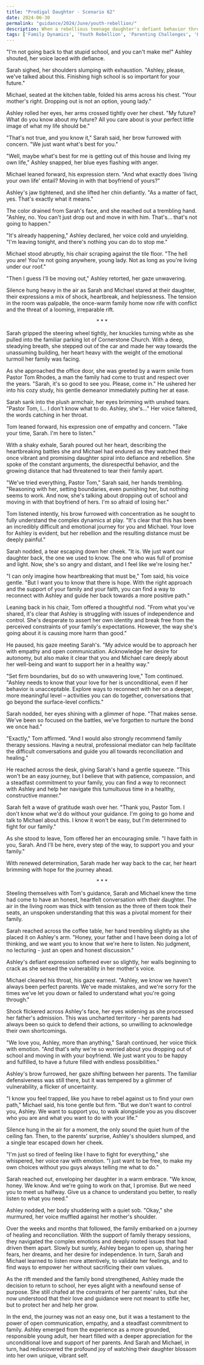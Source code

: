 ```yaml
---
title: "Prodigal Daughter - Scenario 62"
date: 2024-06-30
permalink: "guidance/2024/June/youth-rebellion/"
description: When a rebellious teenage daughter's defiant behavior threatens to tear her family apart, her parents seek guidance from Pastor Tom Rhodes to help them navigate the emotional turmoil and find a path towards reconciliation.
tags: ['Family Dynamics', 'Youth Rebellion', 'Parenting Challenges', 'Forgiveness', 'Spiritual Renewal']
---
```

"I'm not going back to that stupid school, and you can't make me!" Ashley shouted, her voice laced with defiance.

Sarah sighed, her shoulders slumping with exhaustion. "Ashley, please, we've talked about this. Finishing high school is so important for your future."

Michael, seated at the kitchen table, folded his arms across his chest. "Your mother's right. Dropping out is not an option, young lady."

Ashley rolled her eyes, her arms crossed tightly over her chest. "My future? What do you know about my future? All you care about is your perfect little image of what my life should be."

"That's not true, and you know it," Sarah said, her brow furrowed with concern. "We just want what's best for you."

"Well, maybe what's best for me is getting out of this house and living my own life," Ashley snapped, her blue eyes flashing with anger.

Michael leaned forward, his expression stern. "And what exactly does 'living your own life' entail? Moving in with that boyfriend of yours?"

Ashley's jaw tightened, and she lifted her chin defiantly. "As a matter of fact, yes. That's exactly what it means."

The color drained from Sarah's face, and she reached out a trembling hand. "Ashley, no. You can't just drop out and move in with him. That's... that's not going to happen."

"It's already happening," Ashley declared, her voice cold and unyielding. "I'm leaving tonight, and there's nothing you can do to stop me."

Michael stood abruptly, his chair scraping against the tile floor. "The hell you are! You're not going anywhere, young lady. Not as long as you're living under our roof."

"Then I guess I'll be moving out," Ashley retorted, her gaze unwavering.

Silence hung heavy in the air as Sarah and Michael stared at their daughter, their expressions a mix of shock, heartbreak, and helplessness. The tension in the room was palpable, the once-warm family home now rife with conflict and the threat of a looming, irreparable rift.

<center>* * *</center>

Sarah gripped the steering wheel tightly, her knuckles turning white as she pulled into the familiar parking lot of Cornerstone Church. With a deep, steadying breath, she stepped out of the car and made her way towards the unassuming building, her heart heavy with the weight of the emotional turmoil her family was facing.

As she approached the office door, she was greeted by a warm smile from Pastor Tom Rhodes, a man the family had come to trust and respect over the years. "Sarah, it's so good to see you. Please, come in." He ushered her into his cozy study, his gentle demeanor immediately putting her at ease.

Sarah sank into the plush armchair, her eyes brimming with unshed tears. "Pastor Tom, I... I don't know what to do. Ashley, she's..." Her voice faltered, the words catching in her throat.

Tom leaned forward, his expression one of empathy and concern. "Take your time, Sarah. I'm here to listen."

With a shaky exhale, Sarah poured out her heart, describing the heartbreaking battles she and Michael had endured as they watched their once vibrant and promising daughter spiral into defiance and rebellion. She spoke of the constant arguments, the disrespectful behavior, and the growing distance that had threatened to tear their family apart.

"We've tried everything, Pastor Tom," Sarah said, her hands trembling. "Reasoning with her, setting boundaries, even punishing her, but nothing seems to work. And now, she's talking about dropping out of school and moving in with that boyfriend of hers. I'm so afraid of losing her."

Tom listened intently, his brow furrowed with concentration as he sought to fully understand the complex dynamics at play. "It's clear that this has been an incredibly difficult and emotional journey for you and Michael. Your love for Ashley is evident, but her rebellion and the resulting distance must be deeply painful."

Sarah nodded, a tear escaping down her cheek. "It is. We just want our daughter back, the one we used to know. The one who was full of promise and light. Now, she's so angry and distant, and I feel like we're losing her."

"I can only imagine how heartbreaking that must be," Tom said, his voice gentle. "But I want you to know that there is hope. With the right approach and the support of your family and your faith, you can find a way to reconnect with Ashley and guide her back towards a more positive path."

Leaning back in his chair, Tom offered a thoughtful nod. "From what you've shared, it's clear that Ashley is struggling with issues of independence and control. She's desperate to assert her own identity and break free from the perceived constraints of your family's expectations. However, the way she's going about it is causing more harm than good."

He paused, his gaze meeting Sarah's. "My advice would be to approach her with empathy and open communication. Acknowledge her desire for autonomy, but also make it clear that you and Michael care deeply about her well-being and want to support her in a healthy way."

"Set firm boundaries, but do so with unwavering love," Tom continued. "Ashley needs to know that your love for her is unconditional, even if her behavior is unacceptable. Explore ways to reconnect with her on a deeper, more meaningful level – activities you can do together, conversations that go beyond the surface-level conflicts."

Sarah nodded, her eyes shining with a glimmer of hope. "That makes sense. We've been so focused on the battles, we've forgotten to nurture the bond we once had."

"Exactly," Tom affirmed. "And I would also strongly recommend family therapy sessions. Having a neutral, professional mediator can help facilitate the difficult conversations and guide you all towards reconciliation and healing."

He reached across the desk, giving Sarah's hand a gentle squeeze. "This won't be an easy journey, but I believe that with patience, compassion, and a steadfast commitment to your family, you can find a way to reconnect with Ashley and help her navigate this tumultuous time in a healthy, constructive manner."

Sarah felt a wave of gratitude wash over her. "Thank you, Pastor Tom. I don't know what we'd do without your guidance. I'm going to go home and talk to Michael about this. I know it won't be easy, but I'm determined to fight for our family."

As she stood to leave, Tom offered her an encouraging smile. "I have faith in you, Sarah. And I'll be here, every step of the way, to support you and your family."

With renewed determination, Sarah made her way back to the car, her heart brimming with hope for the journey ahead.

<center>* * *</center>

Steeling themselves with Tom's guidance, Sarah and Michael knew the time had come to have an honest, heartfelt conversation with their daughter. The air in the living room was thick with tension as the three of them took their seats, an unspoken understanding that this was a pivotal moment for their family.

Sarah reached across the coffee table, her hand trembling slightly as she placed it on Ashley's arm. "Honey, your father and I have been doing a lot of thinking, and we want you to know that we're here to listen. No judgment, no lecturing - just an open and honest discussion."

Ashley's defiant expression softened ever so slightly, her walls beginning to crack as she sensed the vulnerability in her mother's voice.

Michael cleared his throat, his gaze earnest. "Ashley, we know we haven't always been perfect parents. We've made mistakes, and we're sorry for the times we've let you down or failed to understand what you're going through."

Shock flickered across Ashley's face, her eyes widening as she processed her father's admission. This was uncharted territory - her parents had always been so quick to defend their actions, so unwilling to acknowledge their own shortcomings.

"We love you, Ashley, more than anything," Sarah continued, her voice thick with emotion. "And that's why we're so worried about you dropping out of school and moving in with your boyfriend. We just want you to be happy and fulfilled, to have a future filled with endless possibilities."

Ashley's brow furrowed, her gaze shifting between her parents. The familiar defensiveness was still there, but it was tempered by a glimmer of vulnerability, a flicker of uncertainty.

"I know you feel trapped, like you have to rebel against us to find your own path," Michael said, his tone gentle but firm. "But we don't want to control you, Ashley. We want to support you, to walk alongside you as you discover who you are and what you want to do with your life."

Silence hung in the air for a moment, the only sound the quiet hum of the ceiling fan. Then, to the parents' surprise, Ashley's shoulders slumped, and a single tear escaped down her cheek.

"I'm just so tired of feeling like I have to fight for everything," she whispered, her voice raw with emotion. "I just want to be free, to make my own choices without you guys always telling me what to do."

Sarah reached out, enveloping her daughter in a warm embrace. "We know, honey. We know. And we're going to work on that, I promise. But we need you to meet us halfway. Give us a chance to understand you better, to really listen to what you need."

Ashley nodded, her body shuddering with a quiet sob. "Okay," she murmured, her voice muffled against her mother's shoulder.

Over the weeks and months that followed, the family embarked on a journey of healing and reconciliation. With the support of family therapy sessions, they navigated the complex emotions and deeply rooted issues that had driven them apart. Slowly but surely, Ashley began to open up, sharing her fears, her dreams, and her desire for independence. In turn, Sarah and Michael learned to listen more attentively, to validate her feelings, and to find ways to empower her without sacrificing their own values.

As the rift mended and the family bond strengthened, Ashley made the decision to return to school, her eyes alight with a newfound sense of purpose. She still chafed at the constraints of her parents' rules, but she now understood that their love and guidance were not meant to stifle her, but to protect her and help her grow.

In the end, the journey was not an easy one, but it was a testament to the power of open communication, empathy, and a steadfast commitment to family. Ashley emerged from the experience as a more grounded, responsible young adult, her heart filled with a deeper appreciation for the unconditional love and support of her parents. And Sarah and Michael, in turn, had rediscovered the profound joy of watching their daughter blossom into her own unique, vibrant self.

